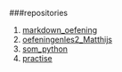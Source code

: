 ###repositories  

1. [markdown_oefening](https://github.com/Matthijs789/git-markdown-file)
2. [oefeningenles2_Matthijs](https://github.com/Matthijs789/oefeningenles2_Matthijs)
3. [som_python](https://github.com/Matthijs789/som-python)
4. [practise](https://github.com/Matthijs789/practise)